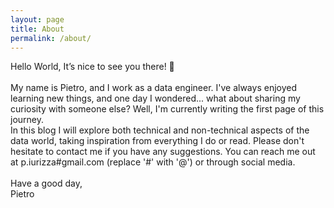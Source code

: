 ```yaml
---
layout: page
title: About
permalink: /about/
---
```


Hello World, It’s nice to see you there! 👋
\
\
My name is Pietro, and I work as a data engineer.
I've always enjoyed learning new things, and one day I wondered... what about sharing my curiosity with someone else?
Well, I'm currently writing the first page of this journey.
\
In this blog I will explore both technical and non-technical aspects of the data world, taking inspiration from everything I do or read.
Please don't hesitate to contact me if you have any suggestions.
You can reach me out at p.iurizza#gmail.com (replace '#' with '@') or through social media.
\
\
Have a good day,
\
Pietro
